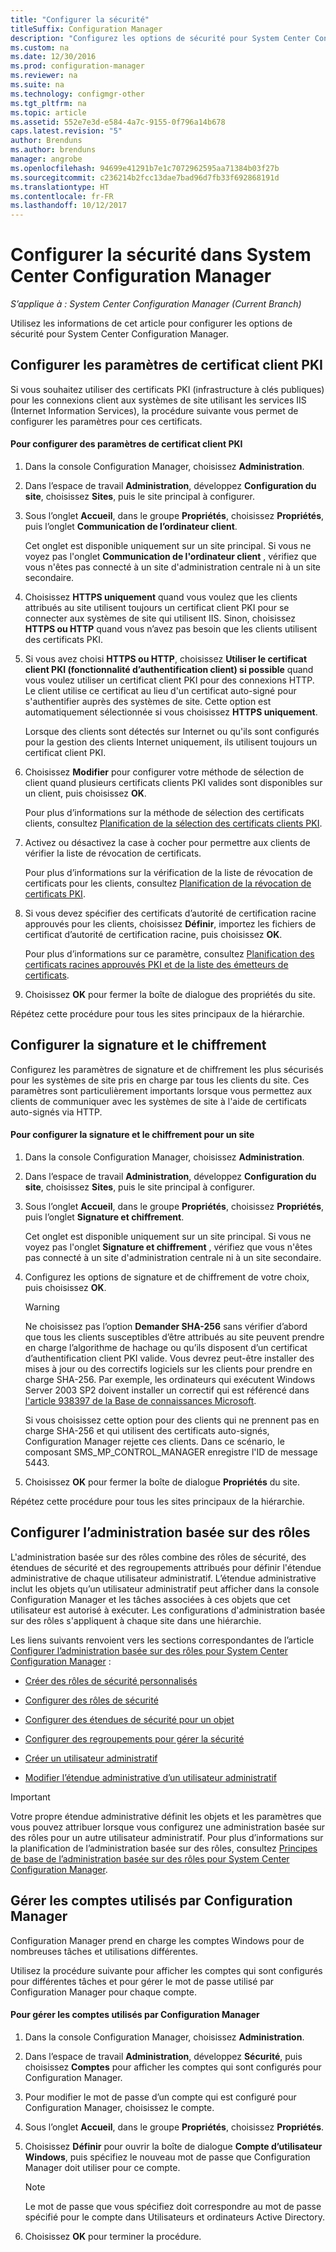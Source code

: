 ```yaml
---
title: "Configurer la sécurité"
titleSuffix: Configuration Manager
description: "Configurez les options de sécurité pour System Center Configuration Manager."
ms.custom: na
ms.date: 12/30/2016
ms.prod: configuration-manager
ms.reviewer: na
ms.suite: na
ms.technology: configmgr-other
ms.tgt_pltfrm: na
ms.topic: article
ms.assetid: 552e7e3d-e584-4a7c-9155-0f796a14b678
caps.latest.revision: "5"
author: Brenduns
ms.author: brenduns
manager: angrobe
ms.openlocfilehash: 94699e41291b7e1c7072962595aa71384b03f27b
ms.sourcegitcommit: c236214b2fcc13dae7bad96d7fb33f692868191d
ms.translationtype: HT
ms.contentlocale: fr-FR
ms.lasthandoff: 10/12/2017
---
```

# <a name="configure-security-in-system-center-configuration-manager"></a>Configurer la sécurité dans System Center Configuration Manager

*S’applique à : System Center Configuration Manager (Current Branch)*

Utilisez les informations de cet article pour configurer les options de sécurité pour System Center Configuration Manager.  

##  <a name="BKMK_ConfigureClientPKI"></a> Configurer les paramètres de certificat client PKI  
Si vous souhaitez utiliser des certificats PKI (infrastructure à clés publiques) pour les connexions client aux systèmes de site utilisant les services IIS (Internet Information Services), la procédure suivante vous permet de configurer les paramètres pour ces certificats.  

#### <a name="to-configure-client-pki-certificate-settings"></a>Pour configurer des paramètres de certificat client PKI  

1.  Dans la console Configuration Manager, choisissez **Administration**.  

2.  Dans l’espace de travail **Administration**, développez **Configuration du site**, choisissez **Sites**, puis le site principal à configurer.  

3.  Sous l’onglet **Accueil**, dans le groupe **Propriétés**, choisissez **Propriétés**, puis l’onglet **Communication de l’ordinateur client**.  

    Cet onglet est disponible uniquement sur un site principal. Si vous ne voyez pas l'onglet **Communication de l'ordinateur client** , vérifiez que vous n'êtes pas connecté à un site d'administration centrale ni à un site secondaire.  

4.  Choisissez **HTTPS uniquement** quand vous voulez que les clients attribués au site utilisent toujours un certificat client PKI pour se connecter aux systèmes de site qui utilisent IIS. Sinon, choisissez **HTTPS ou HTTP** quand vous n’avez pas besoin que les clients utilisent des certificats PKI.  

5.  Si vous avez choisi **HTTPS ou HTTP**, choisissez **Utiliser le certificat client PKI (fonctionnalité d’authentification client) si possible** quand vous voulez utiliser un certificat client PKI pour des connexions HTTP. Le client utilise ce certificat au lieu d'un certificat auto-signé pour s'authentifier auprès des systèmes de site. Cette option est automatiquement sélectionnée si vous choisissez **HTTPS uniquement**.  

    Lorsque des clients sont détectés sur Internet ou qu'ils sont configurés pour la gestion des clients Internet uniquement, ils utilisent toujours un certificat client PKI.  

6.  Choisissez **Modifier** pour configurer votre méthode de sélection de client quand plusieurs certificats clients PKI valides sont disponibles sur un client, puis choisissez **OK**.  

    Pour plus d’informations sur la méthode de sélection des certificats clients, consultez [Planification de la sélection des certificats clients PKI](../../../core/plan-design/security/plan-for-security.md#BKMK_PlanningForClientCertificateSelection).  

7.  Activez ou désactivez la case à cocher pour permettre aux clients de vérifier la liste de révocation de certificats.  

    Pour plus d’informations sur la vérification de la liste de révocation de certificats pour les clients, consultez [Planification de la révocation de certificats PKI](../../../core/plan-design/security/plan-for-security.md#BKMK_PlanningForCRLs).  

8.  Si vous devez spécifier des certificats d’autorité de certification racine approuvés pour les clients, choisissez **Définir**, importez les fichiers de certificat d’autorité de certification racine, puis choisissez **OK**.  

    Pour plus d’informations sur ce paramètre, consultez [Planification des certificats racines approuvés PKI et de la liste des émetteurs de certificats](../../../core/plan-design/security/plan-for-security.md#BKMK_PlanningForRootCAs).  

9. Choisissez **OK** pour fermer la boîte de dialogue des propriétés du site.  

Répétez cette procédure pour tous les sites principaux de la hiérarchie.  

##  <a name="BKMK_ConfigureSigningEncryption"></a> Configurer la signature et le chiffrement  
Configurez les paramètres de signature et de chiffrement les plus sécurisés pour les systèmes de site pris en charge par tous les clients du site. Ces paramètres sont particulièrement importants lorsque vous permettez aux clients de communiquer avec les systèmes de site à l'aide de certificats auto-signés via HTTP.  

#### <a name="to-configure-signing-and-encryption-for-a-site"></a>Pour configurer la signature et le chiffrement pour un site  

1.  Dans la console Configuration Manager, choisissez **Administration**.  

2.  Dans l’espace de travail **Administration**, développez **Configuration du site**, choisissez **Sites**, puis le site principal à configurer.  

3.  Sous l’onglet **Accueil**, dans le groupe **Propriétés**, choisissez **Propriétés**, puis l’onglet **Signature et chiffrement**.  

    Cet onglet est disponible uniquement sur un site principal. Si vous ne voyez pas l'onglet **Signature et chiffrement** , vérifiez que vous n'êtes pas connecté à un site d'administration centrale ni à un site secondaire.  

4.  Configurez les options de signature et de chiffrement de votre choix, puis choisissez **OK**.  

    > [!WARNING]  
    >  Ne choisissez pas l’option **Demander SHA-256** sans vérifier d’abord que tous les clients susceptibles d’être attribués au site peuvent prendre en charge l’algorithme de hachage ou qu’ils disposent d’un certificat d’authentification client PKI valide. Vous devrez peut-être installer des mises à jour ou des correctifs logiciels sur les clients pour prendre en charge SHA-256. Par exemple, les ordinateurs qui exécutent Windows Server 2003 SP2 doivent installer un correctif qui est référencé dans [l'article 938397 de la Base de connaissances Microsoft](http://go.microsoft.com/fwlink/p/?LinkId=226666).  
    >   
    >  Si vous choisissez cette option pour des clients qui ne prennent pas en charge SHA-256 et qui utilisent des certificats auto-signés, Configuration Manager rejette ces clients. Dans ce scénario, le composant SMS_MP_CONTROL_MANAGER enregistre l'ID de message 5443.  

5.  Choisissez **OK** pour fermer la boîte de dialogue **Propriétés** du site.  

Répétez cette procédure pour tous les sites principaux de la hiérarchie.  

##  <a name="BKMK_ConfigureRBA"></a> Configurer l’administration basée sur des rôles  
L'administration basée sur des rôles combine des rôles de sécurité, des étendues de sécurité et des regroupements attribués pour définir l'étendue administrative de chaque utilisateur administratif. L’étendue administrative inclut les objets qu’un utilisateur administratif peut afficher dans la console Configuration Manager et les tâches associées à ces objets que cet utilisateur est autorisé à exécuter. Les configurations d'administration basée sur des rôles s'appliquent à chaque site dans une hiérarchie.  

Les liens suivants renvoient vers les sections correspondantes de l’article [Configurer l’administration basée sur des rôles pour System Center Configuration Manager](../../../core/servers/deploy/configure/configure-role-based-administration.md) :  

-   [Créer des rôles de sécurité personnalisés](../../../core/servers/deploy/configure/configure-role-based-administration.md#BKMK_CreateSecRole)  

-   [Configurer des rôles de sécurité](../../../core/servers/deploy/configure/configure-role-based-administration.md#BKMK_ConfigSecRole)  

-   [Configurer des étendues de sécurité pour un objet](../../../core/servers/deploy/configure/configure-role-based-administration.md#BKMK_ConfigSecScope)  

-   [Configurer des regroupements pour gérer la sécurité](../../../core/servers/deploy/configure/configure-role-based-administration.md#BKMK_ConfigColl)  

-   [Créer un utilisateur administratif](../../../core/servers/deploy/configure/configure-role-based-administration.md#BKMK_Create_AdminUser)  

-   [Modifier l’étendue administrative d’un utilisateur administratif](../../../core/servers/deploy/configure/configure-role-based-administration.md#BKMK_ModAdminUser)  

> [!IMPORTANT]  
>  Votre propre étendue administrative définit les objets et les paramètres que vous pouvez attribuer lorsque vous configurez une administration basée sur des rôles pour un autre utilisateur administratif. Pour plus d’informations sur la planification de l’administration basée sur des rôles, consultez [Principes de base de l’administration basée sur des rôles pour System Center Configuration Manager](../../../core/understand/fundamentals-of-role-based-administration.md).  

##  <a name="BKMK_ManageAccounts"></a> Gérer les comptes utilisés par Configuration Manager  
Configuration Manager prend en charge les comptes Windows pour de nombreuses tâches et utilisations différentes.  

Utilisez la procédure suivante pour afficher les comptes qui sont configurés pour différentes tâches et pour gérer le mot de passe utilisé par Configuration Manager pour chaque compte.  

#### <a name="to-manage-accounts-that-are-used-by-configuration-manager"></a>Pour gérer les comptes utilisés par Configuration Manager  

1.  Dans la console Configuration Manager, choisissez **Administration**.  

2.  Dans l’espace de travail **Administration**, développez **Sécurité**, puis choisissez **Comptes** pour afficher les comptes qui sont configurés pour Configuration Manager.  

3.  Pour modifier le mot de passe d’un compte qui est configuré pour Configuration Manager, choisissez le compte.  

4.  Sous l’onglet **Accueil**, dans le groupe **Propriétés**, choisissez **Propriétés**.  

5.  Choisissez **Définir** pour ouvrir la boîte de dialogue **Compte d’utilisateur Windows**, puis spécifiez le nouveau mot de passe que Configuration Manager doit utiliser pour ce compte.  

    > [!NOTE]  
    >  Le mot de passe que vous spécifiez doit correspondre au mot de passe spécifié pour le compte dans Utilisateurs et ordinateurs Active Directory.  

6.  Choisissez **OK** pour terminer la procédure.  
